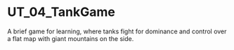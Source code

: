 # UT_04_TankGame
A brief game for learning, where tanks fight for dominance and control over a flat map with giant mountains on the side. 
